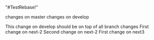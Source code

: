 "#TestRebase!" 

changes on master
changes on develop

This change on develop should be on top of all branch changes
First change on next-2
Second change on next-2
First change on next3

